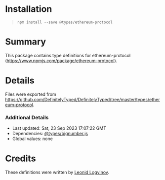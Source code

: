# Installation
> `npm install --save @types/ethereum-protocol`

# Summary
This package contains type definitions for ethereum-protocol (https://www.npmjs.com/package/ethereum-protocol).

# Details
Files were exported from https://github.com/DefinitelyTyped/DefinitelyTyped/tree/master/types/ethereum-protocol.

### Additional Details
 * Last updated: Sat, 23 Sep 2023 17:07:22 GMT
 * Dependencies: [@types/bignumber.js](https://npmjs.com/package/@types/bignumber.js)
 * Global values: none

# Credits
These definitions were written by [Leonid Logvinov](https://github.com/LogvinovLeon).
